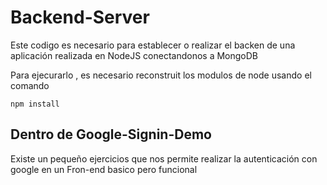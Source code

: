 # Backend-Server

Este codigo es necesario para establecer o realizar el backen de una aplicación realizada en NodeJS 
conectandonos a MongoDB 


Para ejecurarlo , es necesario reconstruit los modulos de node usando el comando 

```
npm install
```


## Dentro de Google-Signin-Demo
Existe un pequeño ejercicios que nos permite realizar la autenticación con google en un
Fron-end  basico pero funcional